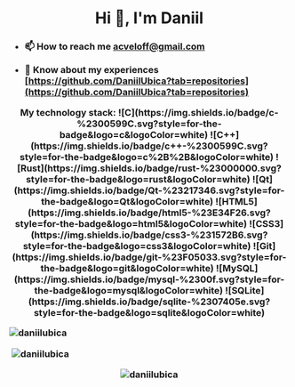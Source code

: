 <h1 align="center">Hi 👋, I'm Daniil</h1>
<h3 [![Typing SVG](https://readme-typing-svg.herokuapp.com?color=%2336BCF7&lines=Back-end+developer)](https://git.io/typing-svg) </h3>

- 📫 How to reach me **acveloff@gmail.com**

- 📄 Know about my experiences [https://github.com/DaniilUbica?tab=repositories](https://github.com/DaniilUbica?tab=repositories)

<p align="center">My technology stack:
![C](https://img.shields.io/badge/c-%2300599C.svg?style=for-the-badge&logo=c&logoColor=white)
![C++](https://img.shields.io/badge/c++-%2300599C.svg?style=for-the-badge&logo=c%2B%2B&logoColor=white)
![Rust](https://img.shields.io/badge/rust-%23000000.svg?style=for-the-badge&logo=rust&logoColor=white)
![Qt](https://img.shields.io/badge/Qt-%23217346.svg?style=for-the-badge&logo=Qt&logoColor=white)
![HTML5](https://img.shields.io/badge/html5-%23E34F26.svg?style=for-the-badge&logo=html5&logoColor=white)
![CSS3](https://img.shields.io/badge/css3-%231572B6.svg?style=for-the-badge&logo=css3&logoColor=white)
![Git](https://img.shields.io/badge/git-%23F05033.svg?style=for-the-badge&logo=git&logoColor=white)
![MySQL](https://img.shields.io/badge/mysql-%2300f.svg?style=for-the-badge&logo=mysql&logoColor=white)
![SQLite](https://img.shields.io/badge/sqlite-%2307405e.svg?style=for-the-badge&logo=sqlite&logoColor=white)
</p>

<p><img align="center" src="https://github-readme-stats.vercel.app/api/top-langs?username=daniilubica&show_icons=true&theme=gruvbox&title_color=d29393&text_color=b8b8b8&bg_color=262626&locale=en&layout=compact" alt="daniilubica" /></p>

<p>&nbsp;<img align="center" src="https://github-readme-stats.vercel.app/api?username=daniilubica&show_icons=true&theme=gruvbox&title_color=d29393&text_color=b8b8b8&bg_color=262626&locale=en" alt="daniilubica" /></p>

<p align="center"> <img src="https://komarev.com/ghpvc/?username=daniilubica&label=Profile%20views&color=750085&style=flat-square" alt="daniilubica" /> </p>
